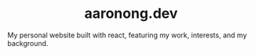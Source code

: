 <div align="center", font-size="10px">
<h1>aaronong.dev</h1>
</div>

My personal website built with react, featuring my work, interests, and my background.
